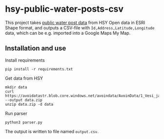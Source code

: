# hsy-public-water-posts-csv

This project takes [public water post data](https://hri.fi/data/dataset/paakaupunkiseudun-vesipostit) from HSY Open data in ESRI Shape format, and outputs a CSV-file with `Id,Address,Latitude,Longitude` data, which can be e.g. imported into a Google Maps My Map.

## Installation and use

Install requirements

```
pip install -r requirements.txt
```

Get data from HSY
```
mkdir data
curl https://avoidatastr.blob.core.windows.net/avoindata/AvoinData/1_Vesi_ja_viemarit/Vesipostit/Shp/HSY_Vesipostit_shp.zip --output data.zip
unzip data.zip -d data
```

Run parser
```
python3 parser.py
```

The output is written to file named `output.csv`.
